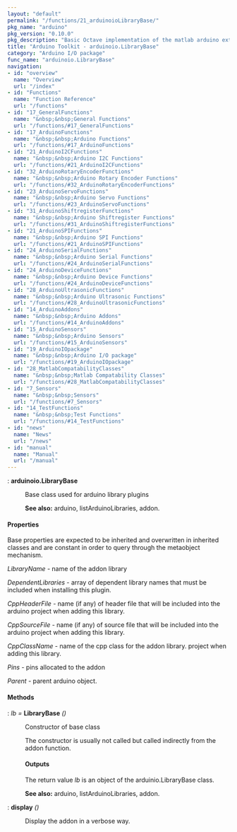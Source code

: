 ```yaml
---
layout: "default"
permalink: "/functions/21_arduinoioLibraryBase/"
pkg_name: "arduino"
pkg_version: "0.10.0"
pkg_description: "Basic Octave implementation of the matlab arduino extension,  allowing communication to a programmed arduino board to control its  hardware."
title: "Arduino Toolkit - arduinoio.LibraryBase"
category: "Arduino I/O package"
func_name: "arduinoio.LibraryBase"
navigation:
- id: "overview"
  name: "Overview"
  url: "/index"
- id: "Functions"
  name: "Function Reference"
  url: "/functions"
- id: "17_GeneralFunctions"
  name: "&nbsp;&nbsp;General Functions"
  url: "/functions/#17_GeneralFunctions"
- id: "17_ArduinoFunctions"
  name: "&nbsp;&nbsp;Arduino Functions"
  url: "/functions/#17_ArduinoFunctions"
- id: "21_ArduinoI2CFunctions"
  name: "&nbsp;&nbsp;Arduino I2C Functions"
  url: "/functions/#21_ArduinoI2CFunctions"
- id: "32_ArduinoRotaryEncoderFunctions"
  name: "&nbsp;&nbsp;Arduino Rotary Encoder Functions"
  url: "/functions/#32_ArduinoRotaryEncoderFunctions"
- id: "23_ArduinoServoFunctions"
  name: "&nbsp;&nbsp;Arduino Servo Functions"
  url: "/functions/#23_ArduinoServoFunctions"
- id: "31_ArduinoShiftregisterFunctions"
  name: "&nbsp;&nbsp;Arduino Shiftregister Functions"
  url: "/functions/#31_ArduinoShiftregisterFunctions"
- id: "21_ArduinoSPIFunctions"
  name: "&nbsp;&nbsp;Arduino SPI Functions"
  url: "/functions/#21_ArduinoSPIFunctions"
- id: "24_ArduinoSerialFunctions"
  name: "&nbsp;&nbsp;Arduino Serial Functions"
  url: "/functions/#24_ArduinoSerialFunctions"
- id: "24_ArduinoDeviceFunctions"
  name: "&nbsp;&nbsp;Arduino Device Functions"
  url: "/functions/#24_ArduinoDeviceFunctions"
- id: "28_ArduinoUltrasonicFunctions"
  name: "&nbsp;&nbsp;Arduino Ultrasonic Functions"
  url: "/functions/#28_ArduinoUltrasonicFunctions"
- id: "14_ArduinoAddons"
  name: "&nbsp;&nbsp;Arduino Addons"
  url: "/functions/#14_ArduinoAddons"
- id: "15_ArduinoSensors"
  name: "&nbsp;&nbsp;Arduino Sensors"
  url: "/functions/#15_ArduinoSensors"
- id: "19_ArduinoIOpackage"
  name: "&nbsp;&nbsp;Arduino I/O package"
  url: "/functions/#19_ArduinoIOpackage"
- id: "28_MatlabCompatabilityClasses"
  name: "&nbsp;&nbsp;Matlab Compatability Classes"
  url: "/functions/#28_MatlabCompatabilityClasses"
- id: "7_Sensors"
  name: "&nbsp;&nbsp;Sensors"
  url: "/functions/#7_Sensors"
- id: "14_TestFunctions"
  name: "&nbsp;&nbsp;Test Functions"
  url: "/functions/#14_TestFunctions"
- id: "news"
  name: "News"
  url: "/news"
- id: "manual"
  name: "Manual"
  url: "/manual"
---
```

<dl class="def">
<dt id="index-arduinoio_002eLibraryBase"><span class="category">: </span><span><em></em> <strong>arduinoio.LibraryBase</strong><a href='#index-arduinoio_002eLibraryBase' class='copiable-anchor'></a></span></dt>
<dd><p>Base class used for arduino library plugins
</p>

<p><strong>See also:</strong> arduino, listArduinoLibraries, addon.
 </p></dd></dl>

<span id="Properties"></span><h4 class="subheading">Properties</h4>
<p>Base properties are expected to be inherited and overwritten in 
 inherited classes and are constant in order to query through the 
 metaobject mechanism.
</p>
<p><var>LibraryName</var> - name of the addon library
</p>
<p><var>DependentLibraries</var> - array of dependent library names that
  must be included when installing this plugin.
</p>
<p><var>CppHeaderFile</var> - name (if any) of header file that will be
 included into the arduino project when adding this library.
</p>
<p><var>CppSourceFile</var> - name (if any) of source file that will be
 included into the arduino project when adding this library.
</p>
<p><var>CppClassName</var> - name of the cpp class for the addon library.
 project when adding this library.
</p>
<p><var>Pins</var> - pins allocated to the addon
</p>
<p><var>Parent</var> - parent arduino object.
</p>
<span id="Methods"></span><h4 class="subheading">Methods</h4>
<dl class="def">
<dt id="index-LibraryBase"><span class="category">: </span><span><em><var>lb</var> =</em> <strong>LibraryBase</strong> <em>()</em><a href='#index-LibraryBase' class='copiable-anchor'></a></span></dt>
<dd><p>Constructor of base class
</p>
<p>The constructor is usually not called but called indirectly
 from the addon function.
</p>
<span id="Outputs"></span><h4 class="subsubheading">Outputs</h4>
<p>The return value <var>lb</var> is an object of the arduinio.LibraryBase class.
</p>

<p><strong>See also:</strong> arduino, listArduinoLibraries, addon.
 </p></dd></dl>

<dl class="def">
<dt id="index-display"><span class="category">: </span><span><em></em> <strong>display</strong> <em>()</em><a href='#index-display' class='copiable-anchor'></a></span></dt>
<dd><p>Display the addon in a verbose way.
 </p></dd></dl>